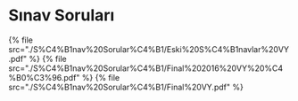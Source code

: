 # Sınav Soruları

<!--Index-->

{% file src="./S%C4%B1nav%20Sorular%C4%B1/Eski%20S%C4%B1navlar%20VY.pdf" %}
{% file src="./S%C4%B1nav%20Sorular%C4%B1/Final%202016%20VY%20%C4%B0%C3%96.pdf" %}
{% file src="./S%C4%B1nav%20Sorular%C4%B1/Final%20VY.pdf" %}

<!--Index-->

